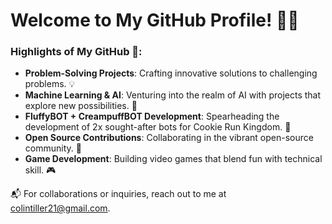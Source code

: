 # Welcome to My GitHub Profile! 👨‍💻

### Highlights of My GitHub 🌟:

- **Problem-Solving Projects**: Crafting innovative solutions to challenging problems. 💡
- **Machine Learning & AI**: Venturing into the realm of AI with projects that explore new possibilities. 🧠
- **FluffyBOT + CreampuffBOT Development**: Spearheading the development of 2x sought-after bots for Cookie Run Kingdom. 🤖
- **Open Source Contributions**: Collaborating in the vibrant open-source community. 👐
- **Game Development**: Building video games that blend fun with technical skill. 🎮

📬 For collaborations or inquiries, reach out to me at [colintiller21@gmail.com](mailto:colintiller21@gmail.com).

